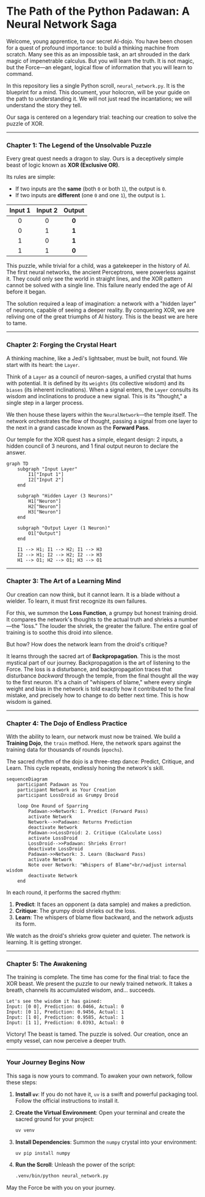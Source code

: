 # The Path of the Python Padawan: A Neural Network Saga

Welcome, young apprentice, to our secret AI-dojo. You have been chosen for a quest of profound importance: to build a thinking machine from scratch. Many see this as an impossible task, an art shrouded in the dark magic of impenetrable calculus. But you will learn the truth. It is not magic, but the Force—an elegant, logical flow of information that you will learn to command.

In this repository lies a single Python scroll, `neural_network.py`. It is the blueprint for a mind. This document, your holocron, will be your guide on the path to understanding it. We will not just read the incantations; we will understand the story they tell.

Our saga is centered on a legendary trial: teaching our creation to solve the puzzle of XOR.

---

### Chapter 1: The Legend of the Unsolvable Puzzle

Every great quest needs a dragon to slay. Ours is a deceptively simple beast of logic known as **XOR (Exclusive OR)**.

Its rules are simple:

- If two inputs are the **same** (both `0` or both `1`), the output is `0`.
- If two inputs are **different** (one `0` and one `1`), the output is `1`.

| Input 1 | Input 2 | Output |
| :-----: | :-----: | :----: |
|    0    |    0    | **0**  |
|    0    |    1    | **1**  |
|    1    |    0    | **1**  |
|    1    |    1    | **0**  |

This puzzle, while trivial for a child, was a gatekeeper in the history of AI. The first neural networks, the ancient Perceptrons, were powerless against it. They could only see the world in straight lines, and the XOR pattern cannot be solved with a single line. This failure nearly ended the age of AI before it began.

The solution required a leap of imagination: a network with a "hidden layer" of neurons, capable of seeing a deeper reality. By conquering XOR, we are reliving one of the great triumphs of AI history. This is the beast we are here to tame.

---

### Chapter 2: Forging the Crystal Heart

A thinking machine, like a Jedi's lightsaber, must be built, not found. We start with its heart: the `Layer`.

Think of a `Layer` as a council of neuron-sages, a unified crystal that hums with potential. It is defined by its `weights` (its collective wisdom) and its `biases` (its inherent inclinations). When a signal enters, the `Layer` consults its wisdom and inclinations to produce a new signal. This is its "thought," a single step in a larger process.

We then house these layers within the `NeuralNetwork`—the temple itself. The network orchestrates the flow of thought, passing a signal from one layer to the next in a grand cascade known as the **Forward Pass**.

Our temple for the XOR quest has a simple, elegant design: 2 inputs, a hidden council of 3 neurons, and 1 final output neuron to declare the answer.

```mermaid
graph TD
    subgraph "Input Layer"
        I1["Input 1"]
        I2["Input 2"]
    end

    subgraph "Hidden Layer (3 Neurons)"
        H1["Neuron"]
        H2["Neuron"]
        H3["Neuron"]
    end

    subgraph "Output Layer (1 Neuron)"
        O1["Output"]
    end

    I1 --> H1; I1 --> H2; I1 --> H3
    I2 --> H1; I2 --> H2; I2 --> H3
    H1 --> O1; H2 --> O1; H3 --> O1
```

---

### Chapter 3: The Art of a Learning Mind

Our creation can now think, but it cannot learn. It is a blade without a wielder. To learn, it must first recognize its own failures.

For this, we summon the **Loss Function**, a grumpy but honest training droid. It compares the network's thoughts to the actual truth and shrieks a number—the "loss." The louder the shriek, the greater the failure. The entire goal of training is to soothe this droid into silence.

But how? How does the network learn from the droid's critique?

It learns through the sacred art of **Backpropagation**. This is the most mystical part of our journey. Backpropagation is the art of listening to the Force. The loss is a disturbance, and backpropagation traces that disturbance _backward_ through the temple, from the final thought all the way to the first neuron. It's a chain of "whispers of blame," where every single weight and bias in the network is told exactly how it contributed to the final mistake, and precisely how to change to do better next time. This is how wisdom is gained.

---

### Chapter 4: The Dojo of Endless Practice

With the ability to learn, our network must now be trained. We build a **Training Dojo**, the `train` method. Here, the network spars against the training data for thousands of rounds (`epochs`).

The sacred rhythm of the dojo is a three-step dance: Predict, Critique, and Learn. This cycle repeats, endlessly honing the network's skill.

```mermaid
sequenceDiagram
    participant Padawan as You
    participant Network as Your Creation
    participant LossDroid as Grumpy Droid

    loop One Round of Sparring
        Padawan->>Network: 1. Predict (Forward Pass)
        activate Network
        Network-->>Padawan: Returns Prediction
        deactivate Network
        Padawan->>LossDroid: 2. Critique (Calculate Loss)
        activate LossDroid
        LossDroid-->>Padawan: Shrieks Error!
        deactivate LossDroid
        Padawan->>Network: 3. Learn (Backward Pass)
        activate Network
        Note over Network: "Whispers of Blame"<br/>adjust internal wisdom
        deactivate Network
    end
```

In each round, it performs the sacred rhythm:

1.  **Predict**: It faces an opponent (a data sample) and makes a prediction.
2.  **Critique**: The grumpy droid shrieks out the loss.
3.  **Learn**: The whispers of blame flow backward, and the network adjusts its form.

We watch as the droid's shrieks grow quieter and quieter. The network is learning. It is getting stronger.

---

### Chapter 5: The Awakening

The training is complete. The time has come for the final trial: to face the XOR beast. We present the puzzle to our newly trained network. It takes a breath, channels its accumulated wisdom, and... succeeds.

```
Let's see the wisdom it has gained:
Input: [0 0], Prediction: 0.0466, Actual: 0
Input: [0 1], Prediction: 0.9456, Actual: 1
Input: [1 0], Prediction: 0.9585, Actual: 1
Input: [1 1], Prediction: 0.0393, Actual: 0
```

Victory! The beast is tamed. The puzzle is solved. Our creation, once an empty vessel, can now perceive a deeper truth.

---

### Your Journey Begins Now

This saga is now yours to command. To awaken your own network, follow these steps:

1.  **Install `uv`**: If you do not have it, `uv` is a swift and powerful packaging tool. Follow the official instructions to install it.

2.  **Create the Virtual Environment**: Open your terminal and create the sacred ground for your project:

    ```bash
    uv venv
    ```

3.  **Install Dependencies**: Summon the `numpy` crystal into your environment:

    ```bash
    uv pip install numpy
    ```

4.  **Run the Scroll**: Unleash the power of the script:
    ```bash
    .venv/bin/python neural_network.py
    ```

May the Force be with you on your journey.
